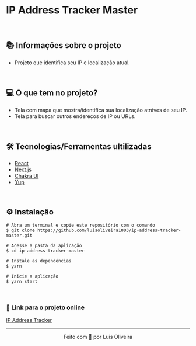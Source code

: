 # IP Address Tracker Master

&nbsp;

## 📚 Informações sobre o projeto

* Projeto que identifica seu IP e localização atual.

&nbsp;

## 💻 O que tem no projeto?

* Tela com mapa que mostra/identifica sua localização atráves de seu IP.
* Tela para buscar outros endereços de IP ou URLs.

&nbsp;

## 🛠️ Tecnologias/Ferramentas ultilizadas

* [React](https://pt-br.reactjs.org/E)
* [Next.js](https://nextjs.org/)
* [Chakra UI](https://chakra-ui.com/)
* [Yup](https://github.com/jquense/yup)

&nbsp;

## ⚙️ Instalação
```
# Abra um terminal e copie este repositório com o comando
$ git clone https://github.com/luisoliveira1003/ip-address-tracker-master.git
```

```
# Acesse a pasta da aplicação
$ cd ip-address-tracker-master

# Instale as dependências
$ yarn

# Inicie a aplicação
$ yarn start

```

&nbsp;

### 🔗 Link para o projeto online

[IP Address Tracker](https://ip-address-tracker-master-xi.vercel.app/)

---

<p align="center">Feito com 💜 por Luis Oliveira</p>
